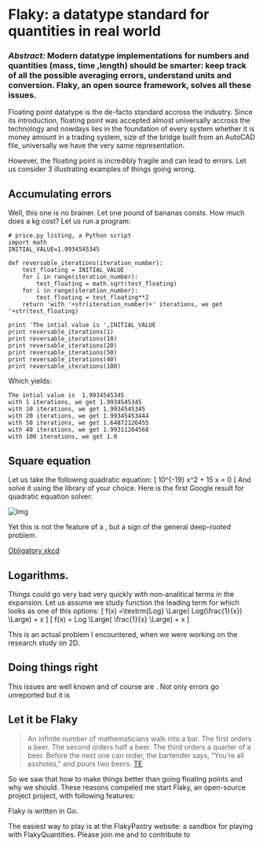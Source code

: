 Flaky: a datatype standard for quantities in real world
===============================



### *Abstract:* Modern datatype implementations for numbers and quantities (mass, time ,length) should be smarter: keep track of all the possible averaging errors, understand units and conversion. Flaky, an open source framework, solves all these issues.


Floating point datatype is the de-facto standard accross the industry. Since its introduction, floating point was accepted almost universally accross the technology and nowdays lies in the foundation of every system whether it is money amount in a trading system, size of the bridge built from an AutoCAD file, universally we have the very same representation.

However, the floating point is incredibly fragile and can lead to errors. Let us consider 3 illustrating examples of things going wrong.

Accumulating errors
-----------------------
Well, this one is no brainer. Let one pound of bananas consts. How much does a kg cost? Let us run a program:

    # price.py listing, a Python script
    import math
    INITIAL_VALUE=1.9934545345

    def reversable_iterations(iteration_number):
        test_floating = INITIAL_VALUE
        for i in range(iteration_number):
            test_floating = math.sqrt(test_floating)
        for i in range(iteration_number):
            test_floating = test_floating**2
        return 'with '+str(iteration_number)+' iterations, we get '+str(test_floating)

    print 'The intial value is ',INITIAL_VALUE
    print reversable_iterations(1)
    print reversable_iterations(10)
    print reversable_iterations(20)
    print reversable_iterations(50)
    print reversable_iterations(40)
    print reversable_iterations(100)

Which yields:

    The intial value is  1.9934545345
    with 1 iterations, we get 1.9934545345
    with 10 iterations, we get 1.9934545345
    with 20 iterations, we get 1.99345453444
    with 50 iterations, we get 1.64872126455
    with 40 iterations, we get 1.99311204568
    with 100 iterations, we get 1.0

Square equation
---------------------
Let us take the following quadratic equation:
    \[ 10^{-19} x^2 + 15 x = 0 \]
And solve it using the library of your choice. Here is the first Google result for quadratic equation solver:

![Img](http://dimaborzov.com/img/QuadraticEquation.png)

Yet this is not the feature of a , but a sign of the general deep-rooted problem.

[Obligatory xkcd](http://what-if.xkcd.com/11/)


Logarithms.
-----------------------
Things could go very bad very quickly with non-analitical terms in the expansion. Let us assume we study function the leading term for which looks as one of this options:
    \[ f(x) =\textrm{Log} \Large( Log(\frac{1}{x}) \Large) + x \]
    \[ f(x) = Log \Large( \frac{1}{x} \Large) + x \]

This is an actual problem I encountered, when we were working on the research study on 2D.


Doing things right
---------------------------------
This issues are well known and of course are . Not only errors go unreported but it is

Let it be Flaky
----------------

> An infinite number of mathematicians walk into a bar. The first orders a beer. The second orders half a beer. The third orders a quarter of a beer. Before the next one can order, the bartender says, “You’re all assholes,” and pours two beers.
>[TE](http://www.komplexify.com/math/jokes/MathWalksIntoABar3.html)


So we saw that how to make things better than going floating points and why we should. These reasons compeled me start Flaky, an open-source project project, with following features:

Flaky is written in Go.

The easiest way to play is at the FlakyPastry website: a sandbox for playing with FlakyQuantities.
Please join me and to contribute to




